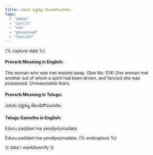 ```yaml
---
title: ఎదురు పడ్డమ్మ యెండిపోయినదట.
tags:
  - "woman"
  - "spirit"
  - "see"
  - "possessed"
  - "fancied"
---
```


{% capture data %}
#### Proverb Meaning in English:
The woman who was met wasted away.
(See No. 514)
One woman met another out of whom a spirit had been driven, and fancied she was possessed.
Unreasonable fears.

#### Proverb Meaning in Telugu:
ఎదురు పడ్డమ్మ యెండిపోయినదట.

#### Telugu Sametha in English:
Eduru paḍḍam'ma yeṇḍipōyinadaṭa.

Eduru paddam'ma yendipoyinadata.
{% endcapture %}

{{ data | markdownify }}


